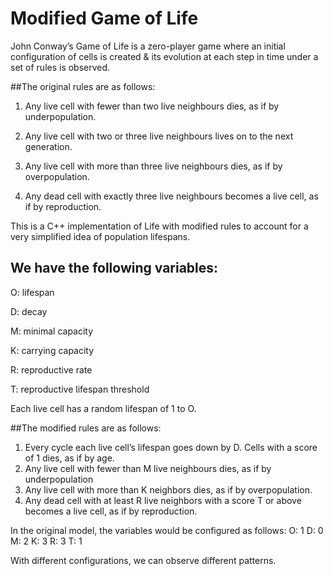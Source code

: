 # Modified Game of Life
John Conway’s Game of Life is a zero-player game where an initial configuration of cells is created & its evolution at each step in time under a set of rules is observed. 

##The original rules are as follows:

1. Any live cell with fewer than two live neighbours dies, as if by underpopulation.

2. Any live cell with two or three live neighbours lives on to the next generation.

3. Any live cell with more than three live neighbours dies, as if by overpopulation.

4. Any dead cell with exactly three live neighbours becomes a live cell, as if by reproduction.

This is a C++ implementation of Life with modified rules to account for a very simplified idea of population lifespans.

## We have the following variables: 

O: lifespan

D: decay

M: minimal capacity

K: carrying capacity

R: reproductive rate

T: reproductive lifespan threshold

Each live cell has a random lifespan of 1 to O. 

##The modified rules are as follows: 

1. Every cycle each live cell’s lifespan goes down by D. Cells with a score of 1 dies, as if by age.  
2. Any live cell with fewer than M live neighbours dies, as if by underpopulation
3. Any live cell with more than K neighbors dies, as if by overpopulation.
4. Any dead cell with at least R live neighbors with a score T or above becomes a live cell, as if by reproduction. 

In the original model, the variables would be configured as follows:
O: 1
D: 0
M: 2
K: 3
R: 3
T: 1

With different configurations, we can observe different patterns. 
